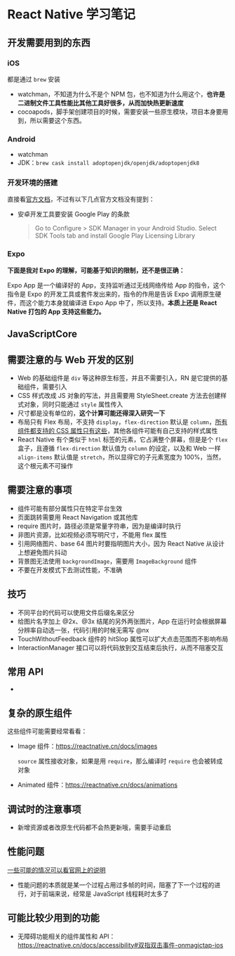 # React Native 学习笔记

## 开发需要用到的东西

### iOS

都是通过 `brew` 安装

- watchman，不知道为什么不是个 NPM 包，也不知道为什么用这个，**也许是二进制文件工具性能比其他工具好很多，从而加快热更新速度**
- cocoapods，脚手架创建项目的时候，需要安装一些原生模块，项目本身要用到，所以需要这个东西。

### Android

- watchman
- JDK：`brew cask install adoptopenjdk/openjdk/adoptopenjdk8`

### 开发环境的搭建

直接看[官方文档](https://reactnative.cn/docs/getting-started)，不过有以下几点官方文档没有提到：

- 安卓开发工具要安装 Google Play 的条款

    > Go to Configure > SDK Manager in your Android Studio. Select SDK Tools tab and install Google Play Licensing Library

### Expo

**下面是我对 Expo 的理解，可能基于知识的限制，还不是很正确：**

Expo App 是一个编译好的  App，支持监听通过无线网络传给 App 的指令，这个指令是 Expo 的开发工具或套件发出来的，指令的作用是告诉 Expo 调用原生硬件，而这个能力本身就编译进 Expo App 中了，所以支持。**本质上还是 React Native 打包的 App 支持这些能力。**

## JavaScriptCore

## 需要注意的与 Web 开发的区别

- Web 的基础组件是 `div` 等这种原生标签，并且不需要引入，RN 是它提供的基础组件，需要引入
- CSS 样式改成 JS 对象的写法，并且需要用 StyleSheet.create 方法去创建样式对象，同时只能通过 `style` 属性传入
- 尺寸都是没有单位的，**这个计算可能还得深入研究一下**
- 布局只有 Flex 布局，不支持 `display`，`flex-direction` 默认是 `column`，[所有组件都支持的 CSS 属性只有这些](https://reactnative.cn/docs/layout-props)，其他各组件可能有自己支持的样式属性
- React Native 有个类似于 `html` 标签的元素，它占满整个屏幕，但是是个 `flex` 盒子，且遵循 `flex-direction` 默认值为 `column` 的设定，以及和 Web 一样 `align-items` 默认值是 `stretch`，所以显得它的子元素宽度为 100%，当然，这个根元素不可操作

## 需要注意的事项

- 组件可能有部分属性只在特定平台生效
- 页面跳转需要用 React Navigation 或其他库
- require 图片时，路径必须是常量字符串，因为是编译时执行
- 非图片资源，比如视频必须写明尺寸，不能用 flex 属性
- 引用网络图片、base 64 图片时要指明图片大小，因为 React Native 从设计上想避免图片抖动
- 背景图无法使用 `backgroundImage`，需要用 `ImageBackground` 组件
- 不要在开发模式下去测试性能，不准确


## 技巧

- 不同平台的代码可以使用文件后缀名来区分
- 给图片名字加上 @2x、@3x 结尾的另外两张图片，App 在运行时会根据屏幕分辨率自动选一张，代码引用的时候无需写 @nx
- TouchWithoutFeedback 组件的 hitSlop 属性可以扩大点击范围而不影响布局
- InteractionManager 接口可以将代码放到交互结束后执行，从而不阻塞交互

## 常用 API

- 

## 复杂的原生组件

这些组件可能需要经常看看：

- Image 组件：https://reactnative.cn/docs/images

    `source` 属性接收对象，如果是用 `require`，那么编译时 `require` 也会被转成对象

- Animated 组件：https://reactnative.cn/docs/animations

## 调试时的注意事项

- 新增资源或者改原生代码都不会热更新哦，需要手动重启

## 性能问题

[一些可能的情况可以看官网上的说明](https://reactnative.cn/docs/performance)

- 性能问题的本质就是某一个过程占用过多帧的时间，阻塞了下一个过程的进行，对于前端来说，经常是 JavaScript 线程耗时太多了

## 可能比较少用到的功能

- 无障碍功能相关的组件属性和 API：https://reactnative.cn/docs/accessibility#双指双击事件-onmagictap-ios





